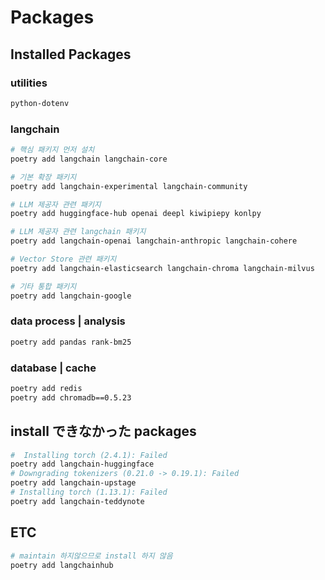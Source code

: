 # Packages

## Installed Packages

### utilities

```bash
python-dotenv
```

### langchain

```bash
# 핵심 패키지 먼저 설치
poetry add langchain langchain-core

# 기본 확장 패키지
poetry add langchain-experimental langchain-community

# LLM 제공자 관련 패키지
poetry add huggingface-hub openai deepl kiwipiepy konlpy

# LLM 제공자 관련 langchain 패키지
poetry add langchain-openai langchain-anthropic langchain-cohere

# Vector Store 관련 패키지
poetry add langchain-elasticsearch langchain-chroma langchain-milvus

# 기타 통합 패키지
poetry add langchain-google
```

### data process | analysis

```bash
poetry add pandas rank-bm25
```

### database | cache

```bash
poetry add redis
poetry add chromadb==0.5.23
```

## install できなかった packages

```bash
#  Installing torch (2.4.1): Failed
poetry add langchain-huggingface
# Downgrading tokenizers (0.21.0 -> 0.19.1): Failed
poetry add langchain-upstage
# Installing torch (1.13.1): Failed
poetry add langchain-teddynote
```

## ETC

```bash
# maintain 하지않으므로 install 하지 않음
poetry add langchainhub
```

